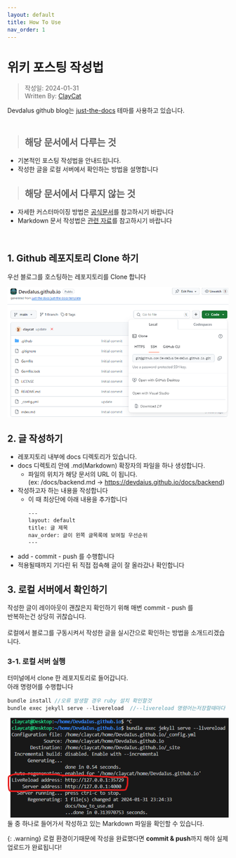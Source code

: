 ```yaml
---
layout: default
title: How To Use
nav_order: 1
---
```


# **위키 포스팅 작성법**
> 작성일: 2024-01-31  
> Written By: [ClayCat](https://github.com/claycat)


Devdalus github blog는 [just-the-docs](https://github.com/just-the-docs/just-the-docs) 테마를 사용하고 있습니다.  
<br>

> ## 해당 문서에서 다루는 것
* 기본적인 포스팅 작성법을 안내드립니다.  
* 작성한 글을 로컬 서버에서 확인하는 방법을 설명합니다

> ## 해당 문서에서 다루지 않는 것
* 자세한 커스터마이징 방법은 [공식문서](https://just-the-docs.com/)를 참고하시기 바랍니다
* Markdown 문서 작성법은 [관련 자료](https://gist.github.com/ihoneymon/652be052a0727ad59601)를 참고하시기 바랍니다

<br>

## 1. Github 레포지토리 Clone 하기    

우선 블로그를 호스팅하는 레포지토리를 Clone 합니다  

![해당 github 레포지토리를 clone 합니다](image.png)


## 2. 글 작성하기

* 레포지토리 내부에 docs 디렉토리가 있습니다.  
* docs 디렉토리 안에 .md(Markdown) 확장자의 파일을 하나 생성합니다.  
    * 파일의 위치가  해당 문서의 URL 이 됩니다.   
    (ex: /docs/backend.md → https://devdaius.github.io/docs/backend)
* 작성하고자 하는 내용을 작성합니다
    * 이 때 최상단에 아래 내용을 추가합니다  
        ```
        ---
        layout: default
        title: 글 제목
        nav_order: 글이 왼쪽 글목록에 보여질 우선순위
        ---
        ```
* add - commit - push 를 수행합니다
* 적용될때까지 기다린 뒤 직접 접속해 글이 잘 올라갔나 확인합니다

## 3. 로컬 서버에서 확인하기

작성한 글이 레이아웃이 괜찮은지 확인하기 위해 매번 commit - push 를  
반복하는건 상당히 귀찮습니다.  
<br>
로컬에서 블로그를 구동시켜서 작성한 글을 실시간으로 확인하는 방법을 소개드리겠습니다.

### 3-1. 로컬 서버 실행
터미널에서 clone 한 레포지토리로 들어갑니다.  
아래 명령어를 수행합니다
```C
bundle install //오류 발생할 경우 ruby 설치 확인할것
bundle exec jekyll serve --livereload  //--livereload 명령어는저장할때마다 웹사이트가 자동으로 새로고침
```
![local](image-1.png)
<br>
둘 중 하나로 들어가서 작성하고 있는 Markdown 파일을 확인할 수 있습니다.  

{: .warning}
로컬 환경이기때문에 작성을 완료했다면 **commit & push**까지 해야 실제 업로드가 완료됩니다!
